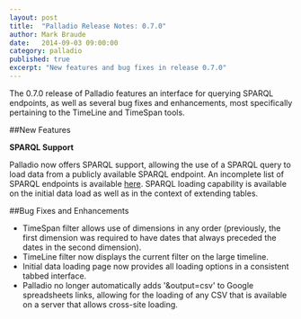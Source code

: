 ```yaml
---
layout: post
title:  "Palladio Release Notes: 0.7.0"
author: Mark Braude
date:   2014-09-03 09:00:00
category: palladio
published: true
excerpt: "New features and bug fixes in release 0.7.0"
---
```


The 0.7.0 release of Palladio features an interface for querying SPARQL endpoints, as well as several bug fixes and enhancements, most specifically pertaining to the TimeLine and TimeSpan tools.

##New Features


**SPARQL Support**

Palladio now offers SPARQL support, allowing the use of a SPARQL query to load data from a publicly available SPARQL endpoint. An incomplete list of SPARQL endpoints is available [here](http://www.w3.org/wiki/SparqlEndpoints).
SPARQL loading capability is available on the initial data load as well as in the context of extending tables.


##Bug Fixes and Enhancements

* TimeSpan filter allows use of dimensions in any order (previously, the first dimension was required to have dates that always preceded the dates in the second dimension).* TimeLine filter now displays the current filter on the large timeline.* Initial data loading page now provides all loading options in a consistent tabbed interface.* Palladio no longer automatically adds '&output=csv' to Google spreadsheets links, allowing for the loading of any CSV that is available on a server that allows cross-site loading.

